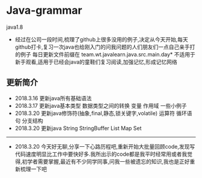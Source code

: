 # Java-grammar
java1.8
* 经过在公司一段时间,梳理了github上很多没用的例子,决定从今天开始,每天github打卡,复习一次java也给刚入门的问我问题的人们朋友们一点自己亲手打的例子
每日更新文件前缀在 team.wt.javalearn.java.src.main.day* 不适用于新手观看,适用于已经会java的童鞋们复习阅读,加强记忆,形成记忆网络
 ## 更新简介 
* 2018.3.16 更新java所有基础语法
* 2018.3.17 更新java基本类型 数据类型之间的转换 变量 作用域 一些小例子
* 2018.3.20 更新java修饰符(抽象,final,静态,锁关键字,volatile) 运算符 循环语句 分支结构 
* 2018.3.20 更新java String StringBuffer List Map Set 
***
* 2018.3.20 今天好无聊,分享一下心路历程吧,重新开始大批量回顾code,发现写代码速度明显比工作中要快好多.我所出示的code都是我平时经常用或者我觉得,初学者需要掌握,最近有不少同学同事,问我一些被遗忘的知识,我也是正好重新梳理一下吧

